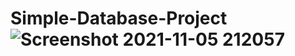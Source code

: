 # Simple-Database-Project![Screenshot 2021-11-05 212057](https://user-images.githubusercontent.com/64756971/140594618-c2df62f4-b39c-45c5-b797-38a4a360043a.png)
